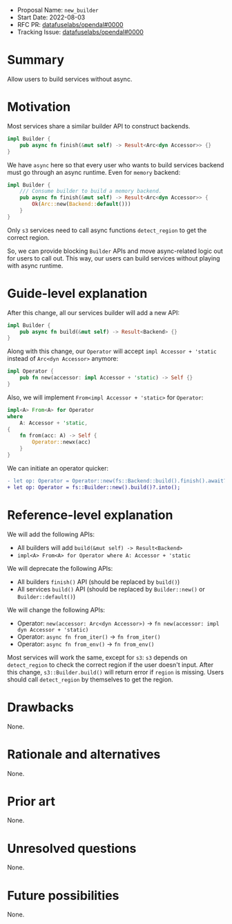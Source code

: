 - Proposal Name: `new_builder`
- Start Date: 2022-08-03
- RFC PR: [datafuselabs/opendal#0000](https://github.com/datafuselabs/opendal/pull/0000)
- Tracking Issue: [datafuselabs/opendal#0000](https://github.com/datafuselabs/opendal/issues/0000)

# Summary

Allow users to build services without async.

# Motivation

Most services share a similar builder API to construct backends.

```rust
impl Builder {
    pub async fn finish(&mut self) -> Result<Arc<dyn Accessor>> {}
}
```

We have `async` here so that every user who wants to build services backend must go through an async runtime. Even for `memory` backend:

```rust
impl Builder {
    /// Consume builder to build a memory backend.
    pub async fn finish(&mut self) -> Result<Arc<dyn Accessor>> {
        Ok(Arc::new(Backend::default()))
    }
}
```

Only `s3` services need to call async functions `detect_region` to get the correct region.

So, we can provide blocking `Builder` APIs and move async-related logic out for users to call out. This way, our users can build services without playing with async runtime.

# Guide-level explanation

After this change, all our services builder will add a new API:

```rust
impl Builder {
    pub async fn build(&mut self) -> Result<Backend> {}
}
```

Along with this change, our `Operator` will accept `impl Accessor + 'static` instead of `Arc<dyn Accessor>` anymore:

```rust
impl Operator {
    pub fn new(accessor: impl Accessor + 'static) -> Self {}
}
```

Also, we will implement `From<impl Accessor + 'static>` for `Operator`:

```rust
impl<A> From<A> for Operator
where
    A: Accessor + 'static,
{
    fn from(acc: A) -> Self {
        Operator::newx(acc)
    }
}
```

We can initiate an operator quicker:

```diff
- let op: Operator = Operator::new(fs::Backend::build().finish().await?);
+ let op: Operator = fs::Builder::new().build()?.into();
```

# Reference-level explanation

We will add the following APIs:

- All builders will add `build(&mut self) -> Result<Backend>`
- `impl<A> From<A> for Operator where A: Accessor + 'static`

We will deprecate the following APIs:

- All builders `finish()` API (should be replaced by `build()`)
- All services `build()` API (should be replaced by `Builder::new()` or `Builder::default()`)

We will change the following APIs:

- Operator: `new(accessor: Arc<dyn Accessor>)` -> `fn new(accessor: impl dyn Accessor + 'static)`
- Operator: `async fn from_iter()` -> `fn from_iter()`
- Operator: `async fn from_env()` -> `fn from_env()`

Most services will work the same, except for `s3`: `s3` depends on `detect_region` to check the correct region if the user doesn't input. After this change, `s3::Builder.build()` will return error if `region` is missing. Users should call `detect_region` by themselves to get the region.

# Drawbacks

None.

# Rationale and alternatives

None.

# Prior art

None.

# Unresolved questions

None.

# Future possibilities

None.
